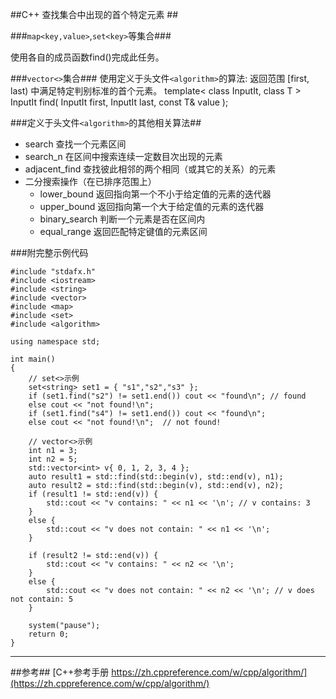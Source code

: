 ##C++ 查找集合中出现的首个特定元素  ##

###`map<key,value>`,`set<key>`等集合###
   
使用各自的成员函数find()完成此任务。

###`vector<>`集合###
使用定义于头文件`<algorithm>`的算法:
返回范围 [first, last) 中满足特定判别标准的首个元素。
template< class InputIt, class T >
InputIt find( InputIt first, InputIt last, const T& value );

###定义于头文件`<algorithm>`的其他相关算法##
* search 查找一个元素区间 
* search_n 在区间中搜索连续一定数目次出现的元素 
* adjacent_find 查找彼此相邻的两个相同（或其它的关系）的元素 
* 二分搜索操作（在已排序范围上）
  - lower_bound 返回指向第一个不小于给定值的元素的迭代器 
  - upper_bound 返回指向第一个大于给定值的元素的迭代器 
  - binary_search 判断一个元素是否在区间内 
  - equal_range 返回匹配特定键值的元素区间 

###附完整示例代码

```
#include "stdafx.h"
#include <iostream>
#include <string>
#include <vector>
#include <map>
#include <set>
#include <algorithm>

using namespace std;

int main()
{
	// set<>示例
	set<string> set1 = { "s1","s2","s3" };
	if (set1.find("s2") != set1.end()) cout << "found\n"; // found
	else cout << "not found!\n";
	if (set1.find("s4") != set1.end()) cout << "found\n";
	else cout << "not found!\n";  // not found!

	// vector<>示例
	int n1 = 3;
	int n2 = 5;
	std::vector<int> v{ 0, 1, 2, 3, 4 };
	auto result1 = std::find(std::begin(v), std::end(v), n1);
	auto result2 = std::find(std::begin(v), std::end(v), n2);
	if (result1 != std::end(v)) {
		std::cout << "v contains: " << n1 << '\n'; // v contains: 3
	}
	else {
		std::cout << "v does not contain: " << n1 << '\n';
	}

	if (result2 != std::end(v)) {
		std::cout << "v contains: " << n2 << '\n';
	}
	else {
		std::cout << "v does not contain: " << n2 << '\n'; // v does not contain: 5
	}

	system("pause");
	return 0;
}
```

************************************************************
##参考##
[C++参考手册 https://zh.cppreference.com/w/cpp/algorithm/](https://zh.cppreference.com/w/cpp/algorithm/)